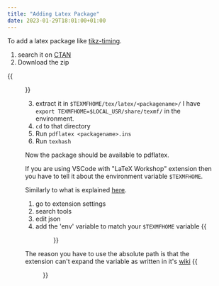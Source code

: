 ```yaml
---
title: "Adding Latex Package"
date: 2023-01-29T18:01:00+01:00
---
```


To add a latex package like [tikz-timing](https://www.ctan.org/pkg/tikz-timing).

1. search it on [CTAN](https://www.ctan.org)
2. Download the zip 

{{<figure src="./Screenshot_20230129_180510.png" width="500">}}

3. extract it in `$TEXMFHOME/tex/latex/<packagename>/`
    I have `export TEXMFHOME=$LOCAL_USR/share/texmf/` in the environment.
4. `cd` to that directory
5. Run `pdflatex <packagename>.ins`
6. Run `texhash`

Now the package should be available to pdflatex.

If you are using VSCode with "LaTeX Workshop" extension then you have to tell it about the environment variable `$TEXMFHOME`.

Similarly to what is explained [here](https://tex.stackexchange.com/questions/526320/how-can-i-get-vscodes-latex-workshop-to-find-the-right-installation-of-tex).

1. go to extension settings
2. search tools
3. edit json
4. add the 'env' variable to match your `$TEXMFHOME` variable
{{<figure src="./Screenshot_20230129_193346.png" width="500">}}

The reason you have to use the absolute path is that the extension can't expand the variable as written in it's [wiki](https://github.com/James-Yu/LaTeX-Workshop/wiki/Install)
{{<figure src="./Screenshot_20230124_165523.png" width="700">}}
